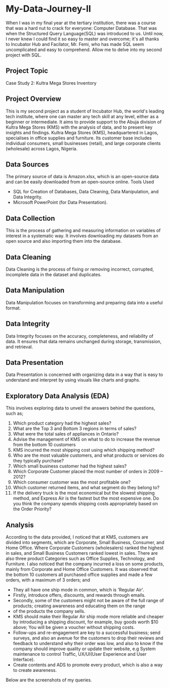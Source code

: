 # My-Data-Journey-II

When I was in my final year at the tertiary institution, there was a course that was a hard nut to crack for everyone: Computer Database. That was when the Structured Query Language(SQL) was introduced to us. Until now, I never knew I could find it so easy to master and overcome; it's all thanks to Incubator Hub and Facilator, Mr. Femi, who has made SQL seem uncomplicated and easy to comprehend. Allow me to delve into my second project with SQL.

## Project Topic
Case Study 2:  Kultra Mega Stores Inventory

## Project Overview
This is my second project as a student of Incubator Hub, the world's leading tech institute, where one can master any tech skill at any level, either as a beginner or intermediate. It aims to provide support to the Abuja division of
Kultra Mega Stores (KMS) with the analysis of data, and to present key insights and findings. Kultra Mega Stores (KMS), headquartered in Lagos, specialises in office supplies and furniture. Its customer base includes individual consumers, small businesses (retail), and large corporate clients (wholesale) across Lagos, Nigeria.

## Data Sources

The primary source of data is Amazon.xlsx, which is an open-source data and can be easily downloaded from an open-source online.
Tools Used

- SQL for Creation of Databases, Data Cleaning, Data Manipulation, and Data Integrity.
- Microsoft PowerPoint (for Data Presentation).

## Data Collection

This is the process of gathering and measuring information on variables of interest in a systematic way. It involves downloading my datasets from an open source and also importing them into the database.

## Data Cleaning

Data Cleaning is the process of fixing or removing incorrect, corrupted, incomplete data in the dataset and duplicates.

## Data Manipulation

Data Manipulation focuses on transforming and preparing data into a useful format.

## Data Integrity

Data Integrity focuses on the accuracy, completeness, and reliability of data. It ensures that data remains unchanged during storage, transmission, and retrieval.

## Data Presentation

Data Presentation is concerned with organizing data in a way that is easy to understand and interpret by using visuals like charts and graphs.

## Exploratory Data Analysis (EDA)

This involves exploring data to unveil the answers behind the questions, such as;

1. Which product category had the highest sales?
2. What are the Top 3 and Bottom 3 regions in terms of sales?
3. What were the total sales of appliances in Ontario?
4. Advise the management of KMS on what to do to increase the revenue from the bottom
10 customers
5. KMS incurred the most shipping cost using which shipping method?
6. Who are the most valuable customers, and what products or services do they typically purchase?
7. Which small business customer had the highest sales?
8. Which Corporate Customer placed the most number of orders in 2009 – 2012?
9. Which consumer customer was the most profitable one?
10. Which customer returned items, and what segment do they belong to?
11. If the delivery truck is the most economical but the slowest shipping method, and Express Air is the fastest but the most expensive one. Do you think the company spends shipping costs appropriately based on the Order Priority?

## Analysis

According to the data provided, I noticed that at KMS, customers are divided into segments, which are Corporate, Small Business, Consumer, and Home Office. Where Corporate Customers (wholesalers) ranked the highest in sales, and Small Business Customers ranked lowest in sales. There are also three product Categories such as Office Supplies, Technology, and Furniture. I also noticed that the company incurred a loss on some products, mainly from Corporate and Home Office Customers. 
It was observed that the bottom 10 customers all purchased office supplies and made a few orders, with a maximum of 3 orders; and
  - They all have one ship mode in common, which is 'Regular Air'.
  - Firstly, introduce offers, discounts, and rewards through emails.
  - Secondly, some of the customers might not be aware of the full range of products; creating awareness and educating them on the range 
  - of the products the company sells.
  - KMS should make their Regular Air ship mode more reliable and cheaper by introducing a shipping discount, for example, buy goods worth $10 above; You will be given a voucher without shipping costs.
  - Follow-ups and re-engagement are key to a successful business; send surveys, and also an avenue for the customers to drop their reviews and feedback to understand why their order was low, and also to know if the company should         improve quality or update their website, e.g System maintenance to control Traffic, UX/UI(User Experience and User Interface).
  - Create contents and ADS to promote every product, which is also a way to create awareness.

Below are the screenshots of my queries.

